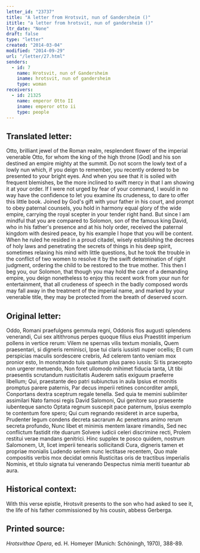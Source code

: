 ```yaml
---
letter_id: "23737"
title: "A letter from Hrotsvit, nun of Gandersheim ()"
ititle: "a letter from hrotsvit, nun of gandersheim ()"
ltr_date: "None"
draft: false
type: "letter"
created: "2014-03-04"
modified: "2014-09-29"
url: "/letter/27.html"
senders:
  - id: 7
    name: Hrotsvit, nun of Gandersheim
    iname: hrotsvit, nun of gandersheim
    type: woman
receivers:
  - id: 21325
    name: emperor Otto II
    iname: emperor otto ii
    type: people
---
```

<h2> Translated letter:</h2>Otto, brilliant jewel of the Roman realm,
resplendent flower of the imperial venerable Otto,
for whom the king of the high throne [God] and his son
destined an empire mighty at the summit.
Do not scorn the lowly text of a lowly nun
which, if you deign to remember, you recently ordered
to be presented to your bright eyes.
And when you see that it is soiled with frequent blemishes,
be the more inclined to swift mercy
in that I am showing it at your order.
If I were not urged by fear of your command,
I would in no way have the confidence
to let you examine its crudeness,
to dare to offer this little book.
Joined by God's gift with your father in his court,
and prompt to obey paternal counsels,
you hold in harmony equal glory of the wide empire,
carrying the royal scepter in your tender right hand.
But since I am mindful that you are compared
to Solomon, son of the famous king David,
who in his father's presence and at his holy order,
received the paternal kingdom with desired peace,
by his example I hope that you will be content.
When he ruled he resided in a proud citadel,
wisely establishing the decrees of holy laws
and penetrating the secrets of things in his deep spirit,
sometimes relaxing his mind with little questions,
but he took the trouble in the conflict of two women
to resolve it by the swift determination of right judgment,
ordering the child to be restored to the true mother.
This then I beg you, our Solomon, that
though you may hold the care of a demanding empire,
you deign nonetheless to enjoy
this recent work from your nun for entertainment,
that all crudeness of speech in the badly composed words
may fall away in the treatment of the imperial name,
and marked by your venerable title,
they may be protected from the breath of deserved scorn.
<h2 class="mt-4"> Original letter:</h2>Oddo, Romani praefulgens gemmula regni,
Oddonis flos augusti splendens venerandi,
Cui sex altithronus perpes quoque filius eius
Praestitit imperium pollens in vertice rerum:
Vilem ne spernas vilis textum monialis,
Quem praesentari, si digneris reminisci,
Ipse tui claris iussisti nuper ocellis;
Et cum perspicias maculis sordescere crebris,
Ad celerem tanto veniam mox pronior esto,
In monstrando tuis quantum plus pareo iussis:
Si tis praecepto non urgerer metuendo,
Non foret ullomodo mihimet fiducia tanta,
Ut tibi praesentis scrutandum rusticitatis
Auderem satis exiguum praeferre libellum;
Qui, praestante deo patri subiunctus in aula
Ipsius et monitis promptus parere paternis,
Par decus imperii retines concorditer ampli,
Conportans dextra sceptrum regale tenella.
Sed quia te memini sublimiter assimilari
Nato famosi regis David Salomoni,
Qui genitore suo praesente iubenteque sancto
Optata regnum suscepit pace paternum,
Ipsius exemplo te contentum fore spero;
Qui cum regnando resideret in arce superba,
Prudenter legum condens decreta sacrarum
Ac penetrans animo rerum secreta profundo,
Nunc libet et minimis mentem laxare rimandis,
Sed nec conflictum fastidit rite duarum
Solvere iudicii celeri discrimine recti,
Prolem restitui verae mandans genitrici.
Hinc supplex te posco quidem, nostrum Salomonem,
Ut, licet imperii tenearis sollicitandi
Cura, digneris tamen et propriae monialis
Ludendo seriem nunc lectitase recentem,
Quo male compositis verbis mox decidat omnis
Rusticitas oris de tractibus imperialis
Nominis, et titulo signata tui venerando
Despectus nimia meriti tueantur ab aura.
<h2 class="mt-4"> Historical context:</h2>With this verse epistle, Hrotsvit presents to the son who had asked to see it, the life of his father commissioned by his cousin, abbess Gerberga.
<h2 class="mt-4"> Printed source:</h2><p><em>Hrotsvithae Opera</em>, ed. H. Homeyer (Munich: Schöningh, 1970), 388-89.</p>